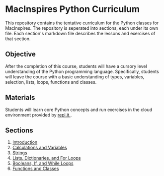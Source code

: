 # MacInspires Python Curriculum
This repository contains the tentative curriculum for the Python classes for
MacInspires. The repository is seperated into sections, each under its own file.
Each section's markdown file describes the lessons and exercises of that section.

## Objective
After the completion of this course, students will have a cursory level understanding of the Python programming language. Specifically, students will leave the course with a basic understanding of types, variables, selection, lists, loops, functions and classes. 

## Materials
Students will learn core Python concepts and run exercises in the cloud environment provided by [repl.it.](https://repl.it/).

## Sections
1. [Introduction](https://github.com/macinspiresedu/python/blob/master/introduction.md)
2. [Calculations and Variables](https://github.com/macinspiresedu/python/blob/master/calculations-variables.md)
3. [Strings](https://github.com/macinspiresedu/python/blob/master/strings.md)
4. [Lists, Dictionaries, and For Loops](https://github.com/macinspiresedu/python/blob/master/list-dictionary-for.md)
5. [Booleans, If, and While Loops](https://github.com/macinspiresedu/python/blob/master/booleans-if-while.md)
6. [Functions and Classes](https://github.com/macinspiresedu/python/blob/master/functions-classes.md)
